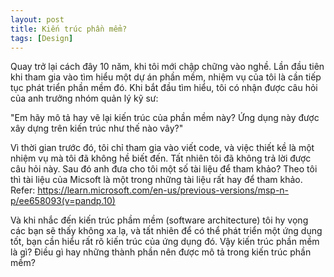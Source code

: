 ```yaml
---
layout: post
title: Kiến trúc phần mểm?
tags: [Design]
---
```


Quay trở lại cách đây 10 năm, khi tôi mới chập chững vào nghề. Lần đầu tiên khi tham gia vào tìm hiểu một dự án phần mềm, nhiệm vụ của tôi là cần tiếp tục phát triển 
phần mềm đó. Khi bắt đầu tìm hiểu, tôi có nhận được câu hỏi của anh trưởng nhóm quản lý kỹ sư: 

"Em hãy mô tả hay vẽ lại kiến trúc của phần mềm này? Ứng dụng này được xây dựng trên kiến trúc như thế nào vây?"

Vì thời gian trước đó, tôi chỉ tham gia vào viết code, và việc thiết kề là một nhiệm vụ mà tôi đã không hề biết đến. Tất nhiên tôi đã không trả lời được câu hỏi này.
Sau đó anh đưa cho tôi một số tài liệu để tham khảo? Theo tôi thì tài liệu của Micsoft là một trong những tài liệu rất hay để tham khảo.
Refer: https://learn.microsoft.com/en-us/previous-versions/msp-n-p/ee658093(v=pandp.10)


Và khi nhắc đến kiến trúc phầm mềm (software architecture) tôi hy vọng các bạn sẽ thấy không xa lạ, và tất nhiên để có thể phát triển một ứng dụng tốt, bạn cần hiểu 
rất rõ kiến trúc của ứng dụng đó. Vậy kiến trúc phần mềm là gì? Điều gì hay những thành phần nên được mô tả trong kiến trúc phần mềm?

